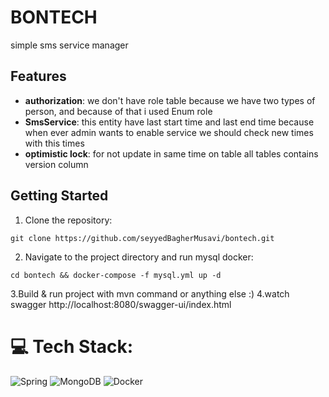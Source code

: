# BONTECH

simple sms service manager

## Features

- **authorization**: we don't have role table because we have two types of person, and because of that i used Enum role
- **SmsService**: this entity have last start time and last end time because when ever admin wants to enable service we should check new times with this times
- **optimistic lock**: for not update in same time on table all tables contains version column


## Getting Started

1. Clone the repository:

```shell
git clone https://github.com/seyyedBagherMusavi/bontech.git
```

2. Navigate to the project directory and run mysql docker:
```shell
cd bontech && docker-compose -f mysql.yml up -d
```
3.Build & run project with mvn command or anything else :)
4.watch swagger http://localhost:8080/swagger-ui/index.html

# 💻 Tech Stack:
![Spring](https://img.shields.io/badge/spring-%236DB33F.svg?style=for-the-badge&logo=spring&logoColor=white)
![MongoDB](https://img.shields.io/badge/MySql-%234ea94b.svg?style=for-the-badge&logo=mysql&logoColor=white)
![Docker](https://img.shields.io/badge/docker-%230db7ed.svg?style=for-the-badge&logo=docker&logoColor=white)
